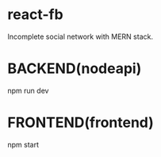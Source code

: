 # react-fb
Incomplete social network with MERN stack.


# BACKEND(nodeapi)
npm run dev

# FRONTEND(frontend)
npm start
